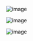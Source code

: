 ![image](https://github.com/user-attachments/assets/d85a1d2c-4761-4874-943e-367b2ca18617)

![image](https://github.com/user-attachments/assets/685a5c9a-4f1c-45ed-b432-c3ad5dde20c4)

![image](https://github.com/user-attachments/assets/a5b661ef-fe35-4c94-a669-a413c62556ea)


